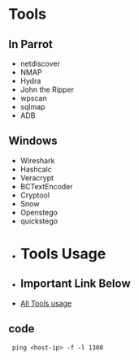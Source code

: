 
# Tools



## In Parrot 

- netdiscover
- NMAP
- Hydra
- John the Ripper
- wpscan
- sqlmap
- ADB

## Windows

- Wireshark
- Hashcalc
- Veracrypt
- BCTextEncoder
- Cryptool
- Snow
- Openstego
- quickstego
- 
  # Tools Usage
- ## Important Link Below
- [All Tools usage ](https://github.com/TheCyberpunker/CEH-Practical-Notes/blob/main/8%20-%20CEH-Notes.md)



## code
````console
 ping <host-ip> -f -l 1300
````


